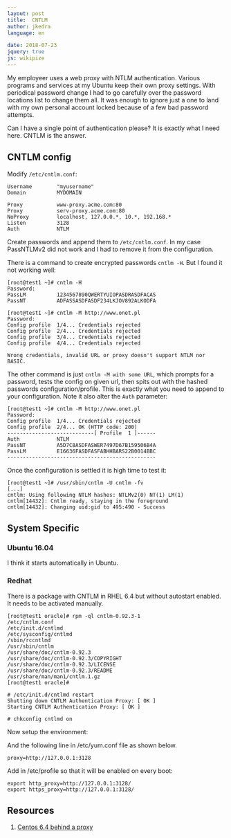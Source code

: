 ```yaml
---
layout: post
title:  CNTLM
author: jkedra
language: en

date: 2018-07-23
jquery: true
js: wikipize
---
```


My employeer uses a web proxy with NTLM authentication. Various programs
and services at my Ubuntu keep their own proxy settings. With periodical
password change I had to go carefully over the password locations list
to change them all. It was enough to ignore just a one to land with
my own personal account locked because of a few bad password attempts.

Can I have a single point of authentication please? It is exactly what I need
here. CNTLM is the answer.


## CNTLM config

Modify `/etc/cntlm.conf`:

    Username        "myusername"
    Domain          MYDOMAIN

    Proxy           www-proxy.acme.com:80
    Proxy           serv-proxy.acme.com:80
    NoProxy         localhost, 127.0.0.*, 10.*, 192.168.*
    Listen          3128
    Auth            NTLM


Create passwords and append them to `/etc/cntlm.conf`.
In my case PassNTLMv2 did not work and I had to remove it
from the configuration.

There is a command to create encrypted passwords `cntlm -H`.
But I found it not working well:

    [root@test1 ~]# cntlm -H
    Password: 
    PassLM          1234567890QWERTYUIOPASDRASDFACAS
    PassNT          ADFASSASDFASDF234LKJOV892ALKODFA

    [root@test1 ~]# cntlm -M http://www.onet.pl
    Password: 
    Config profile  1/4... Credentials rejected
    Config profile  2/4... Credentials rejected
    Config profile  3/4... Credentials rejected
    Config profile  4/4... Credentials rejected

    Wrong credentials, invalid URL or proxy doesn't support NTLM nor BASIC.

The other command is just `cntlm -M with some URL`, which prompts for a
password, tests the config on given url, then spits out with the hashed
passwords configuration/profile.  This is exactly what you need to append to
your configuration. Note it also alter the `Auth` parameter:

    [root@test1 ~]# cntlm -M http://www.onet.pl
    Password: 
    Config profile  1/4... Credentials rejected
    Config profile  2/4... OK (HTTP code: 200)
    ----------------------------[ Profile  1 ]------
    Auth            NTLM
    PassNT          A5D7C8ASDFASWER7497D67B159506B4A
    PassLM          E16636FASDFASFABHHBARS22B0014BBC
    ------------------------------------------------

Once the configuration is settled it is high time to test it:

    [root@test1 ~]# /usr/sbin/cntlm -U cntlm -fv
    [...]
    cntlm: Using following NTLM hashes: NTLMv2(0) NT(1) LM(1)
    cntlm[14432]: Cntlm ready, staying in the foreground
    cntlm[14432]: Changing uid:gid to 495:490 - Success


## System Specific

### Ubuntu 16.04

I think it starts automatically in Ubuntu.

### Redhat

There is a package with CNTLM in RHEL 6.4 but without autostart enabled.
It needs to be activated manually.


    [root@test1 oracle]# rpm -ql cntlm-0.92.3-1
    /etc/cntlm.conf
    /etc/init.d/cntlmd
    /etc/sysconfig/cntlmd
    /sbin/rccntlmd
    /usr/sbin/cntlm
    /usr/share/doc/cntlm-0.92.3
    /usr/share/doc/cntlm-0.92.3/COPYRIGHT
    /usr/share/doc/cntlm-0.92.3/LICENSE
    /usr/share/doc/cntlm-0.92.3/README
    /usr/share/man/man1/cntlm.1.gz
    [root@test1 oracle]# 

    # /etc/init.d/cntlmd restart
    Shutting down CNTLM Authentication Proxy: [ OK ]
    Starting CNTLM Authentication Proxy: [ OK ]

    # chkconfig cntlmd on

Now setup the environment:

And the following line in /etc/yum.conf file as shown below.

    proxy=http://127.0.0.1:3128

Add in /etc/profile so that it will be enabled on every boot:

    export http_proxy=http://127.0.0.1:3128/
    export https_proxy=http://127.0.0.1:3128/

## Resources

1. [Centos 6.4 behind a proxy](https://www.unixmen.com/update-centos-6-4-behind-a-proxy/)
